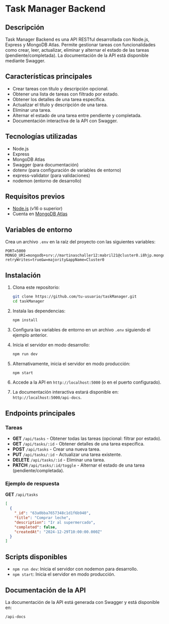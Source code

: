 # Task Manager Backend

## Descripción
Task Manager Backend es una API RESTful desarrollada con Node.js, Express y MongoDB Atlas. Permite gestionar tareas con funcionalidades como crear, leer, actualizar, eliminar y alternar el estado de las tareas (pendiente/completada). La documentación de la API está disponible mediante Swagger.

## Características principales
- Crear tareas con título y descripción opcional.
- Obtener una lista de tareas con filtrado por estado.
- Obtener los detalles de una tarea específica.
- Actualizar el título y descripción de una tarea.
- Eliminar una tarea.
- Alternar el estado de una tarea entre pendiente y completada.
- Documentación interactiva de la API con Swagger.

## Tecnologías utilizadas
- Node.js
- Express
- MongoDB Atlas
- Swagger (para documentación)
- dotenv (para configuración de variables de entorno)
- express-validator (para validaciones)
- nodemon (entorno de desarrollo)

## Requisitos previos
- [Node.js](https://nodejs.org/) (v16 o superior)
- Cuenta en [MongoDB Atlas](https://www.mongodb.com/cloud/atlas)

## Variables de entorno
Crea un archivo `.env` en la raíz del proyecto con las siguientes variables:

```
PORT=5000
MONGO_URI=mongodb+srv://martinaschaller12:mabril21@cluster0.i8hjp.mongodb.net/TaskManager?retryWrites=true&w=majority&appName=Cluster0
```

## Instalación

1. Clona este repositorio:
   ```bash
   git clone https://github.com/tu-usuario/taskManager.git
   cd taskManager
   ```

2. Instala las dependencias:
   ```bash
   npm install
   ```

3. Configura las variables de entorno en un archivo `.env` siguiendo el ejemplo anterior.

4. Inicia el servidor en modo desarrollo:
   ```bash
   npm run dev
   ```

5. Alternativamente, inicia el servidor en modo producción:
   ```bash
   npm start
   ```

6. Accede a la API en `http://localhost:5000` (o en el puerto configurado).

7. La documentación interactiva estará disponible en: `http://localhost:5000/api-docs`.

## Endpoints principales

### Tareas
- **GET** `/api/tasks` - Obtener todas las tareas (opcional: filtrar por estado).
- **GET** `/api/tasks/:id` - Obtener detalles de una tarea específica.
- **POST** `/api/tasks` - Crear una nueva tarea.
- **PUT** `/api/tasks/:id` - Actualizar una tarea existente.
- **DELETE** `/api/tasks/:id` - Eliminar una tarea.
- **PATCH** `/api/tasks/:id/toggle` - Alternar el estado de una tarea (pendiente/completada).

### Ejemplo de respuesta
**GET** `/api/tasks`
```json
[
  {
    "_id": "63a0bba7657348c1d1f6b940",
    "title": "Comprar leche",
    "description": "Ir al supermercado",
    "completed": false,
    "createdAt": "2024-12-29T10:00:00.000Z"
  }
]
```

## Scripts disponibles
- `npm run dev`: Inicia el servidor con nodemon para desarrollo.
- `npm start`: Inicia el servidor en modo producción.

## Documentación de la API
La documentación de la API está generada con Swagger y está disponible en:
```
/api-docs
```
